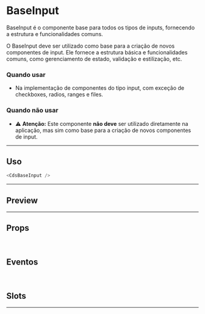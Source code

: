 # BaseInput

BaseInput é o componente base para todos os tipos de inputs, fornecendo a estrutura e funcionalidades comuns.

O BaseInput deve ser utilizado como base para a criação de novos componentes de input.
Ele fornece a estrutura básica e funcionalidades comuns, como gerenciamento de estado, validação e estilização, etc.

### Quando usar

- Na implementação de componentes do tipo input, com exceção de checkboxes, radios, ranges e files.

### Quando não usar

- ⚠️ **Atenção:** Este componente **não deve** ser utilizado diretamente na aplicação, mas sim como base para a criação de novos componentes de input.

---

## Uso

```js
<CdsBaseInput />
```

---

## Preview

<PreviewBuilder
	:args
	:component="CdsBaseInput"
	:events="cdsBaseInputEvents"
/>

---

## Props

<APITable
	name="BaseInput"
	section="props"
/>
<br />

## Eventos

<APITable
	name="BaseInput"
	section="events"
/>
<br />

## Slots

<APITable
	name="BaseInput"
	section="slots"
/>

---





<script setup>
import { ref } from 'vue';
const args = ref({});
import CdsBaseInput from '@/components/BaseInput.vue';

const cdsBaseInputEvents = [
	'update:modelValue',
	'click',
	'focus',
	'blur',
	'keydown'
];
</script>
